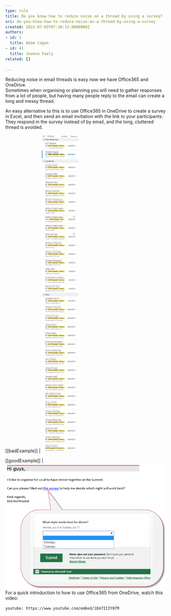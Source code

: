 ```yaml
---
type: rule
title: Do you know how to reduce noise on a thread by using a survey?
uri: do-you-know-how-to-reduce-noise-on-a-thread-by-using-a-survey
created: 2015-07-03T07:30:13.0000000Z
authors:
- id: 1
  title: Adam Cogan
- id: 41
  title: Joanna Feely
related: []

---
```


Reducing noise in email threads is easy now we have Office365 and OneDrive.  
Sometimes when organising or planning you will need to gather responses from a lot of people, but having many people reply to the email can create a long and messy thread.





An easy alternative to this is to use Office365 in OneDrive to create a survey in Excel, and then send an email invitation with the link to your participants. They respond in the survey instead of by email, and the long, cluttered thread is avoided.





[[badExample]]
| ![a simple “X or Y?” question thread generated dozens of responses that clogged up the inboxes of the recipients](Bad-Example-too-many-emails.png)


[[goodExample]]
| ![send an email with a link to a survey instead of asking for replies](Good-Example-Invite-to-Survey.png)
For a quick introduction to how to use Office365 from OneDrive, watch this video:

`youtube: https://www.youtube.com/embed/1D47IIIY87M`
